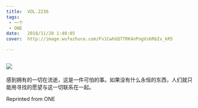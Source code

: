 ```yaml
---
title:	VOL.2236
tags:
 - 一个
 - ONE
date:	2018/11/20 1:40:05
cover:	http://image.wufazhuce.com/Fv1CwhGQ7TRK4nPngVs6RbIv_kR5

---
```

![](http://image.wufazhuce.com/Fv1CwhGQ7TRK4nPngVs6RbIv_kR5)
---

感到拥有的一切在流逝，这是一件可怕的事。如果没有什么永恒的东西，人们就只能用寻找的愿望与这一切联系在一起。
 
Reprinted from ONE
